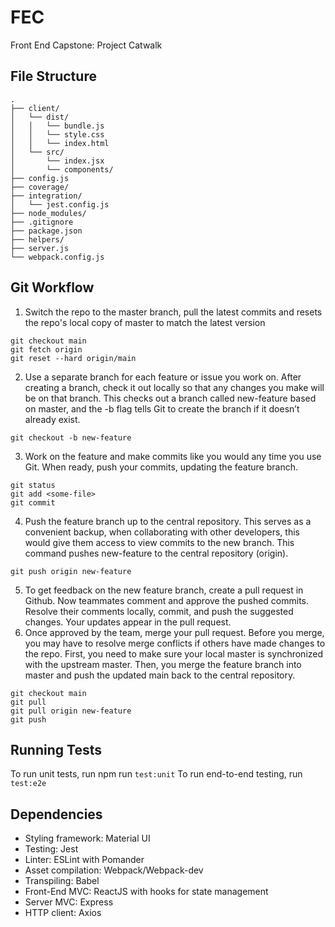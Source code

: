 # FEC
Front End Capstone: Project Catwalk

## File Structure
```
.
├── client/
│   └── dist/
│   │   └── bundle.js
│   │   └── style.css
│   │   └── index.html
│   └── src/
│       └── index.jsx
│       └── components/
├── config.js
├── coverage/
├── integration/
│   └── jest.config.js
├── node_modules/
├── .gitignore
├── package.json
├── helpers/
├── server.js
└── webpack.config.js
```

## Git Workflow
1) Switch the repo to the master branch, pull the latest commits and resets the repo's local copy of master to match the latest version
```
git checkout main
git fetch origin
git reset --hard origin/main
```
2) Use a separate branch for each feature or issue you work on. After creating a branch, check it out locally so that any changes you make will be on that branch. This checks out a branch called new-feature based on master, and the -b flag tells Git to create the branch if it doesn’t already exist.
```
git checkout -b new-feature
```
3) Work on the feature and make commits like you would any time you use Git. When ready, push your commits, updating the feature branch.
```
git status
git add <some-file>
git commit
```
4) Push the feature branch up to the central repository. This serves as a convenient backup, when collaborating with other developers, this would give them access to view commits to the new branch. This command pushes new-feature to the central repository (origin).
```
git push origin new-feature
```
5) To get feedback on the new feature branch, create a pull request in Github. Now teammates comment and approve the pushed commits. Resolve their comments locally, commit, and push the suggested changes. Your updates appear in the pull request.
6) Once approved by the team, merge your pull request. Before you merge, you may have to resolve merge conflicts if others have made changes to the repo. First, you need to make sure your local master is synchronized with the upstream master. Then, you merge the feature branch into master and push the updated main back to the central repository.
```
git checkout main
git pull
git pull origin new-feature
git push
```
## Running Tests
To run unit tests, run npm run `test:unit`
To run end-to-end testing, run `test:e2e`

## Dependencies
- Styling framework: Material UI
- Testing: Jest
- Linter: ESLint with Pomander
- Asset compilation: Webpack/Webpack-dev
- Transpiling: Babel
- Front-End MVC: ReactJS with hooks for state management
- Server MVC: Express
- HTTP client: Axios
